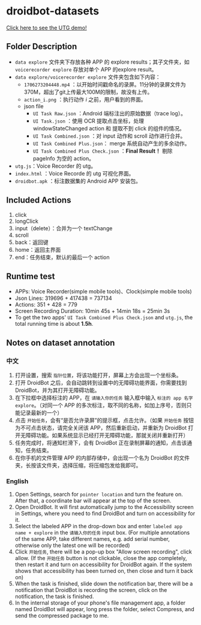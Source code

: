 # droidbot-datasets

[Click here to see the UTG demo!](https://tanuncle.github.io/droidbot-datasets/)

## Folder Description

- `data explore` 文件夹下存放各种 APP 的 explore results；其子文件夹，如 `voicerecorder explore` 存放对单个 APP 的explore result。
- `data explore/voicerecorder explore` 文件夹包含如下内容：
  - `1706273204448.mp4` ：以开始时间戳命名的录屏。11分钟的录屏文件为370M，超出了git上传最大100M的限制，故没有上传。
  - `action_i.png` ：执行动作 *i* 之前，用户看到的界面。
  - json file
    - `UI Task Raw.json` ：Android 端标注出的原始数据（trace log）。
    - `UI Task.json` ：使用 OCR 提取点击坐标，处理 windowStateChanged action 和 提取不到 click 的组件的情况。 
    - `UI Task Combined.json` ：对 input 动作和 scroll 动作进行合并。
    - `UI Task Combined Plus.json`： merge 系统自动产生的多余动作。
    - `UI Task Combined Plus Check.json` ：**Final Result！** 剔除 pageInfo 为空的 action。
- `utg.js`：Voice Recorder 的 utg。
- `index.html` ：Voice Recorde 的 utg 可视化界面。 
- `droidbot.apk` ：标注数据集的 Android APP 安装包。

## Included Actions

1. click
2. longClick
3. input（delete）：合并为一个 textChange
4. scroll
5. back：返回键
6. home：返回主界面
7. end：任务结束，默认的最后一个 action

## Runtime test

- APPs: Voice Recorder(simple mobile tools)、Clock(simple mobile tools)
- Json Lines: 319696 + 417438 = 737134
- Actions: 351 + 428 = 779
- Screen Recording Duration: 10min 45s + 14min 18s = 25min 3s
- To get the two apps' `UI Task Combined Plus Check.json` and `utg.js`, the total running time is about **1.5h**.

## Notes on dataset annotation

### 中文

1. 打开设置，搜索 `指针位置`，将该功能打开，屏幕上方会出现一个坐标条。
2. 打开 DroidBot 之后，会自动跳转到设置中的无障碍功能界面，你需要找到 DroidBot，并为其打开无障碍功能。
3. 在下拉框中选择标注的 APP，在 `请输入你的任务` 输入框中输入 `标注的 app 名字 explore`。（对同一个 APP 的多次标注，取不同的名称，如加上序号，否则只能记录最新的一个）
4. 点击 `开始任务`，会有“是否允许录屏”的提示框，点击允许。（如果 `开始任务` 按钮为不可点击状态，请完全关闭该 APP，然后重新启动，并重新为 DroidBot 打开无障碍功能。如果系统显示已经打开无障碍功能，那就关闭并重新打开）
5. 任务完成时，将通知栏滑下，会有 DroidBot 正在录制屏幕的通知，点击该通知，任务结束。
6. 在你手机的文件管理 APP 的内部存储中，会出现一个名为 DroidBot 的文件夹，长按该文件夹，选择压缩，将压缩包发给我即可。

### English

1. Open Settings, search for `pointer location` and turn the feature on. After that, a coordinate bar will appear at the top of the screen. 
2. Open DroidBot. It will first automatically jump to the Accessibility screen in Settings, where you need to find DroidBot and turn on accessibility for it.
3. Select the labeled APP in the drop-down box and enter `labeled app name + explore` in the  `请输入你的任务`  input box. (For multiple annotations of the same APP, take different names, e.g. add serial number, otherwise only the latest one will be recorded)
4. Click `开始任务`, there will be a pop-up box "Allow screen recording", click allow. (If the `开始任务` button is not clickable, close the app completely, then restart it and turn on accessibility for DroidBot again. If the system shows that accessibility has been turned on, then close and turn it back on)
5. When the task is finished, slide down the notification bar, there will be a notification that DroidBot is recording the screen, click on the notification, the task is finished.
6. In the internal storage of your phone's file management app, a folder named DroidBot will appear, long press the folder, select Compress, and send the compressed package to me.